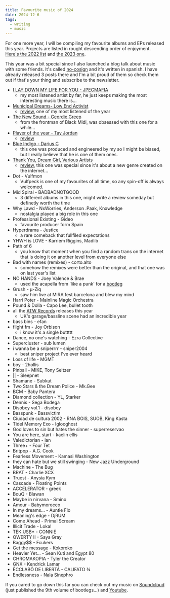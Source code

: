 ```yaml
---
title: Favourite music of 2024
date: 2024-12-6
tags: 
  - writing
  - music
---
```


For one more year, I will be compiling my favourite albums and EPs released this year. Projects are listed in rought descending order of enjoyment. [Here's the 2022 list](https://i.imgur.com/Hnu0y4C.jpg) and [the 2023 one](https://blog.m19182.dev/writings/Favourite-music-of-2023).

This year was a bit special since I also launched a blog talk about music with some friends. It's called [no-cosign](https://no-cosign.m19182.dev/) and it's written in spanish. I have already released 3 posts there and I'm a bit proud of them so check them out if that's your thing and subscribe to the newsletter.

- [I LAY DOWN MY LIFE FOR YOU - JPEGMAFIA](https://youtu.be/iStiV1eBiV8)
  - my most listened artist by far, he just keeps making the most interesting music there is...
- [Municipal Dreams- Low End Activist](https://lowendactivist.bandcamp.com/album/municipal-dreams)
  - [review](https://no-cosign.m19182.dev/low-end-activist-municipal-dreams/), one of my most listened of the year
- [The New Sound - Geordie Greep](https://youtu.be/A4EU_0vFzuU)
  - from the frontman of Black Midi, was obsessed with this one for a while...
- [Player of the year - Tay Jordan](https://open.spotify.com/album/0zwdMUp2ELrIMdmDGY9xj5)
  - [review](https://no-cosign.m19182.dev/tay-jordan-player-of-the-year/)
- [Blue Indigo - Darius C](https://open.spotify.com/album/2KPBMw16wZv7aGrZY1LKQ6?si=4HshgAY-QIaKiEpNBANLMQ)
  - this one was produced and engineered by my so I might be biased, but I really believe that he is one of them ones.
- [Thank You, Dream Girl, Various Artists](https://tabula-rasa-records.bandcamp.com/album/thank-you-dream-girl)
  - [review](https://no-cosign.m19182.dev/thank-you-dream-girl-2/), this one was special since it's about a new genre created on the internet...
- Dot - Vulfmon
  - Vulfpeck is one of my favourites of all time, so any spin-off is always welcomed.
- Mid Spiral - BADBADNOTGOOD
  - 3 different albums in this one, might write a review someday but definetly worth the time
- Why Lawd - NxWorries, Anderson .Paak, Knxwledge
  - nostalgia played a big role in this one  
- Professional Existing - Gideo
  - favourite producer form Spain
- Hyperdrama - Justice
  - a rare comeback that fullfiled expectations
- YHWH is LOVE - Karriem Riggins, Madlib
- Path of 6
  - you know that moment when you find a random trans on the internet that is doing it on another level from everyone else
- Bad with names (remixes) - corto.alto
  - somehow the remixes were better than the original, and that one was on last year's list
- NO HANDS - Joey Valence & Brae
  - used the acapella from 'like a punk' for a [bootleg](https://on.soundcloud.com/yyPtJwrnYHdWLr758)
- Grush - μ-Ziq
  - saw him live at MIRA fest barcelona and blew my mind
- Harri Poter - Mainline Magic Orchestra
- Pound & Dolla - Capo Lee, bullet tooth
- all the [ATW Records](https://atwrecords.bandcamp.com/) releases this year
  - UK's garage/bassline scene had an incredible year
- bass bins - efan
- flight fm - Joy Orbison
  - i know it's a single buttttt
- Dance, no one's watching - Ezra Collective
- Supercluster - sub lumen
- i wanna be a sniperrrr - sniper2004
  - best sniper project I've ever heard
- Loss of life - MGMT
- boy - 2hollis
- Pinball - MIKE, Tony Seltzer
- || - Sleepnet
- Shamane - Subkut
- Two Stars & the Dream Police - Mk.Gee
- BCM - Baby Pantera
- Diamond collection - YL, Starker
- Dennis - Sega Bodega
- Disobey vol.1 - disobey
- Basspunk - Bassvictim
- Ciudad de cultura 2002 - RNA BOIS, SUOB, King Kasta
- Tidel Memory Exo - Iglooghost
- God loves to sin but hates the sinner - superreservao
- You are here, start - kaelin ellis
- Valedictorian - ian
- Three+ - Four Tet
- Britpop - A.G. Cook
- Fearless Movement - Kamasi Washington
- they can hate but we still swinging - New Jazz Underground
- Machine - The Bug
- BRAT - Charlie XCX
- Truest - Anysia Kym
- Cascade - Floating Points
- ACCELERATOR - greek
- BouQ - Blawan
- Maybe in nirvana - Smino
- Amour - Babymorocco
- In my dreams... - Auntie Flo
- Meaning's edge - DjRUM
- Come Ahead - Primal Scream
- Illicit Trade - Lokal
- TEK.USB* - CONNIE
- QWERTY II - Saya Gray
- Baggy$$ - Fcukers
- Get the message - Kokoroko
- Heavier Yet... - Sean Kuti and Egypt 80
- CHROMAKOPIA - Tyler the Creator
- GNX - Kendrick Lamar
- ÊCCLABÔ DE LIBERTÁ - CALIFATO ¾
- Endlessness - Nala Sinephro

If you cared to go down this far you can check out my music on [Soundcloud](https://soundcloud.com/m19182) (just published the 9th volume of bootlegs...) and [Youtube](https://www.youtube.com/channel/UCEJKcBK7i88Iv3saZy2xuSg).
